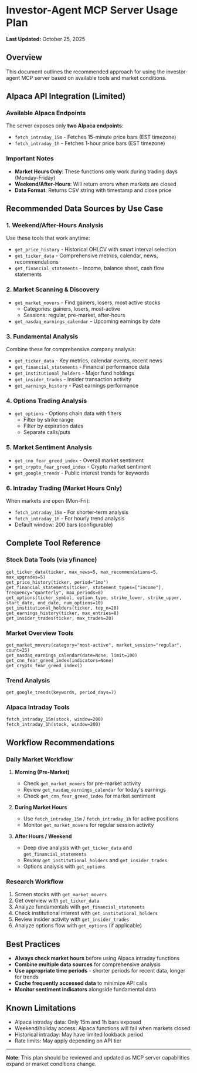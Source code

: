 # Investor-Agent MCP Server Usage Plan

**Last Updated:** October 25, 2025

## Overview
This document outlines the recommended approach for using the investor-agent MCP server based on available tools and market conditions.

## Alpaca API Integration (Limited)

### Available Alpaca Endpoints
The server exposes only **two Alpaca endpoints**:
- `fetch_intraday_15m` - Fetches 15-minute price bars (EST timezone)
- `fetch_intraday_1h` - Fetches 1-hour price bars (EST timezone)

### Important Notes
- **Market Hours Only**: These functions only work during trading days (Monday-Friday)
- **Weekend/After-Hours**: Will return errors when markets are closed
- **Data Format**: Returns CSV string with timestamp and close price

## Recommended Data Sources by Use Case

### 1. Weekend/After-Hours Analysis
Use these tools that work anytime:
- `get_price_history` - Historical OHLCV with smart interval selection
- `get_ticker_data` - Comprehensive metrics, calendar, news, recommendations
- `get_financial_statements` - Income, balance sheet, cash flow statements

### 2. Market Scanning & Discovery
- `get_market_movers` - Find gainers, losers, most active stocks
  - Categories: gainers, losers, most-active
  - Sessions: regular, pre-market, after-hours
- `get_nasdaq_earnings_calendar` - Upcoming earnings by date

### 3. Fundamental Analysis
Combine these for comprehensive company analysis:
- `get_ticker_data` - Key metrics, calendar events, recent news
- `get_financial_statements` - Financial performance data
- `get_institutional_holders` - Major fund holdings
- `get_insider_trades` - Insider transaction activity
- `get_earnings_history` - Past earnings performance

### 4. Options Trading Analysis
- `get_options` - Options chain data with filters
  - Filter by strike range
  - Filter by expiration dates
  - Separate calls/puts

### 5. Market Sentiment Analysis
- `get_cnn_fear_greed_index` - Overall market sentiment
- `get_crypto_fear_greed_index` - Crypto market sentiment
- `get_google_trends` - Public interest trends for keywords

### 6. Intraday Trading (Market Hours Only)
When markets are open (Mon-Fri):
- `fetch_intraday_15m` - For shorter-term analysis
- `fetch_intraday_1h` - For hourly trend analysis
- Default window: 200 bars (configurable)

## Complete Tool Reference

### Stock Data Tools (via yfinance)
```
get_ticker_data(ticker, max_news=5, max_recommendations=5, max_upgrades=5)
get_price_history(ticker, period="1mo")
get_financial_statements(ticker, statement_types=["income"], frequency="quarterly", max_periods=8)
get_options(ticker_symbol, option_type, strike_lower, strike_upper, start_date, end_date, num_options=10)
get_institutional_holders(ticker, top_n=20)
get_earnings_history(ticker, max_entries=8)
get_insider_trades(ticker, max_trades=20)
```

### Market Overview Tools
```
get_market_movers(category="most-active", market_session="regular", count=25)
get_nasdaq_earnings_calendar(date=None, limit=100)
get_cnn_fear_greed_index(indicators=None)
get_crypto_fear_greed_index()
```

### Trend Analysis
```
get_google_trends(keywords, period_days=7)
```

### Alpaca Intraday Tools
```
fetch_intraday_15m(stock, window=200)
fetch_intraday_1h(stock, window=200)
```

## Workflow Recommendations

### Daily Market Workflow
1. **Morning (Pre-Market)**
   - Check `get_market_movers` for pre-market activity
   - Review `get_nasdaq_earnings_calendar` for today's earnings
   - Check `get_cnn_fear_greed_index` for market sentiment

2. **During Market Hours**
   - Use `fetch_intraday_15m` / `fetch_intraday_1h` for active positions
   - Monitor `get_market_movers` for regular session activity

3. **After Hours / Weekend**
   - Deep dive analysis with `get_ticker_data` and `get_financial_statements`
   - Review `get_institutional_holders` and `get_insider_trades`
   - Options analysis with `get_options`

### Research Workflow
1. Screen stocks with `get_market_movers`
2. Get overview with `get_ticker_data`
3. Analyze fundamentals with `get_financial_statements`
4. Check institutional interest with `get_institutional_holders`
5. Review insider activity with `get_insider_trades`
6. Analyze options flow with `get_options` (if applicable)

## Best Practices

- **Always check market hours** before using Alpaca intraday functions
- **Combine multiple data sources** for comprehensive analysis
- **Use appropriate time periods** - shorter periods for recent data, longer for trends
- **Cache frequently accessed data** to minimize API calls
- **Monitor sentiment indicators** alongside fundamental data

## Known Limitations

- Alpaca intraday data: Only 15m and 1h bars exposed
- Weekend/holiday access: Alpaca functions will fail when markets closed
- Historical intraday: May have limited lookback period
- Rate limits: May apply depending on API tier

---

**Note**: This plan should be reviewed and updated as MCP server capabilities expand or market conditions change.
